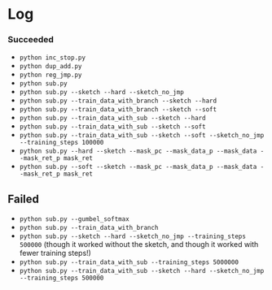 # Log

### Succeeded

- `python inc_stop.py`
- `python dup_add.py`
- `python reg_jmp.py`
- `python sub.py`
- `python sub.py --sketch --hard --sketch_no_jmp`
- `python sub.py --train_data_with_branch --sketch --hard`
- `python sub.py --train_data_with_branch --sketch --soft`
- `python sub.py --train_data_with_sub --sketch --hard`
- `python sub.py --train_data_with_sub --sketch --soft`
- `python sub.py --train_data_with_sub --sketch --soft --sketch_no_jmp --training_steps 100000`
- `python sub.py --hard --sketch --mask_pc --mask_data_p --mask_data --mask_ret_p mask_ret`
- `python sub.py --soft --sketch --mask_pc --mask_data_p --mask_data --mask_ret_p mask_ret`


## Failed

- `python sub.py --gumbel_softmax`
- `python sub.py --train_data_with_branch`
- `python sub.py --sketch --hard --sketch_no_jmp --training_steps 500000`
  (though it worked without the sketch, and though it worked with fewer training steps!)
- `python sub.py --train_data_with_sub --training_steps 5000000`
- `python sub.py --train_data_with_sub --sketch --hard --sketch_no_jmp --training_steps 500000`
